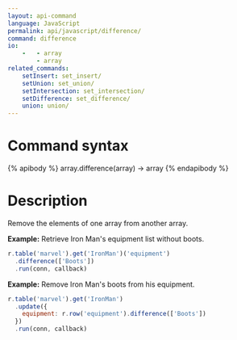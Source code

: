```yaml
---
layout: api-command
language: JavaScript
permalink: api/javascript/difference/
command: difference
io:
    -   - array
        - array
related_commands:
    setInsert: set_insert/
    setUnion: set_union/
    setIntersection: set_intersection/
    setDifference: set_difference/
    union: union/
---
```


# Command syntax #

{% apibody %}
array.difference(array) &rarr; array
{% endapibody %}

# Description #

Remove the elements of one array from another array.

__Example:__ Retrieve Iron Man's equipment list without boots.

```js
r.table('marvel').get('IronMan')('equipment')
  .difference(['Boots'])
  .run(conn, callback)
```

__Example:__ Remove Iron Man's boots from his equipment.

```js
r.table('marvel').get('IronMan')
  .update({
    equipment: r.row('equipment').difference(['Boots'])
  })
  .run(conn, callback)
```


